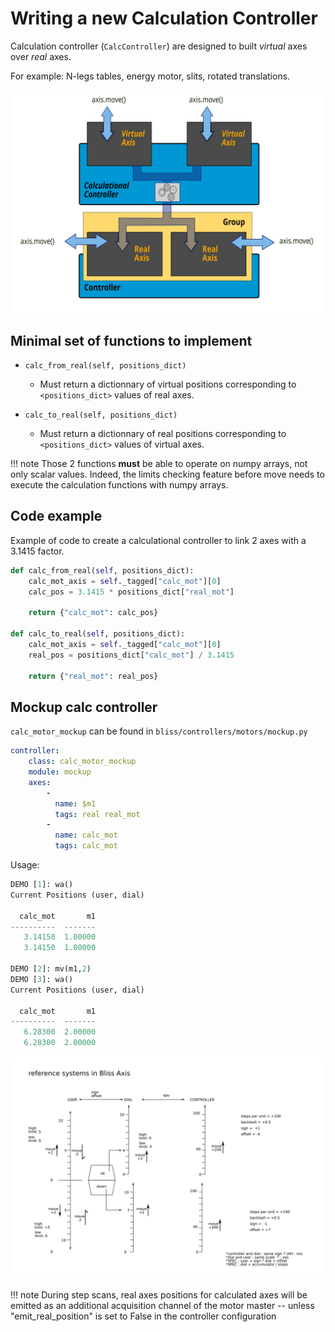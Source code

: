 
# Writing a new Calculation Controller

Calculation controller (`CalcController`) are designed to built
*virtual* axes over *real* axes.

For example: N-legs tables, energy motor, slits, rotated translations.


![Screenshot](img/axis_group_calc.svg)


## Minimal set of functions to implement

*  `calc_from_real(self, positions_dict)`
    * Must return a dictionnary of virtual positions corresponding to
      `<positions_dict>` values of real axes.


*  `calc_to_real(self, positions_dict)`
    * Must return a dictionnary of real positions corresponding to
      `<positions_dict>` values of virtual axes.

!!! note
    Those 2 functions **must** be able to operate on numpy arrays, not only
    scalar values. Indeed, the limits checking feature before move needs to
    execute the calculation functions with numpy arrays.

## Code example

Example of code to create a calculational controller to link 2 axes
with a 3.1415 factor.

```python
def calc_from_real(self, positions_dict):
    calc_mot_axis = self._tagged["calc_mot"][0]
    calc_pos = 3.1415 * positions_dict["real_mot"]

    return {"calc_mot": calc_pos}

def calc_to_real(self, positions_dict):
    calc_mot_axis = self._tagged["calc_mot"][0]
    real_pos = positions_dict["calc_mot"] / 3.1415

    return {"real_mot": real_pos}
```

## Mockup calc controller

`calc_motor_mockup` can be found in `bliss/controllers/motors/mockup.py`


```yaml
controller:
    class: calc_motor_mockup
    module: mockup
    axes:
        -
          name: $m1
          tags: real real_mot
        -
          name: calc_mot
          tags: calc_mot

```

Usage:

```python
DEMO [1]: wa()
Current Positions (user, dial)

  calc_mot       m1
----------  -------
   3.14150  1.00000
   3.14150  1.00000

DEMO [2]: mv(m1,2)
DEMO [3]: wa()
Current Positions (user, dial)

  calc_mot       m1
----------  -------
   6.28300  2.00000
   6.28300  2.00000
```


![Screenshot](img/dial_user_ctrl.svg)

!!! note
    During step scans, real axes positions for calculated axes will be emitted as an
    additional acquisition channel of the motor master -- unless
    "emit_real_position" is set to False in the controller configuration
